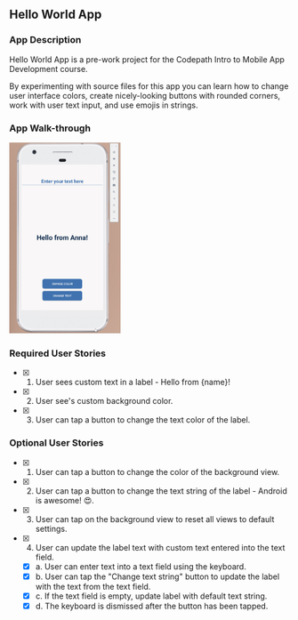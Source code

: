 ## Hello World App

### App Description
Hello World App is a pre-work project for the Codepath Intro to Mobile App Development course.

By experimenting with source files for this app you can learn how to change user interface colors, create nicely-looking buttons with rounded corners, work with user text input, and use emojis in strings.


### App Walk-through

<img src="https://github.com/AnnaBurd/AnnaBurd/blob/96f0c0e64a44b3a1076657649449bebd2941a1e4/preview.gif" width=200><br>


### Required User Stories
- [x] 1. User sees custom text in a label - Hello from {name}!
- [x] 2. User see's custom background color.
- [x] 3. User can tap a button to change the text color of the label.

### Optional User Stories
- [x] 1. User can tap a button to change the color of the background view.
- [x] 2. User can tap a button to change the text string of the label - Android is awesome! &#x1F60D;.
- [x] 3. User can tap on the background view to reset all views to default settings.
- [x] 4. User can update the label text with custom text entered into the text field.
   - [x] a. User can enter text into a text field using the keyboard.
   - [x] b. User can tap the "Change text string" button to update the label with the text from the text field.
   - [x] c. If the text field is empty, update label with default text string.
   - [x] d. The keyboard is dismissed after the button has been tapped.
